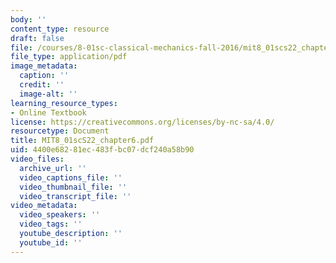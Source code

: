 ```yaml
---
body: ''
content_type: resource
draft: false
file: /courses/8-01sc-classical-mechanics-fall-2016/mit8_01scs22_chapter6.pdf
file_type: application/pdf
image_metadata:
  caption: ''
  credit: ''
  image-alt: ''
learning_resource_types:
- Online Textbook
license: https://creativecommons.org/licenses/by-nc-sa/4.0/
resourcetype: Document
title: MIT8_01scS22_chapter6.pdf
uid: 4400e682-81ec-483f-bc07-dcf240a58b90
video_files:
  archive_url: ''
  video_captions_file: ''
  video_thumbnail_file: ''
  video_transcript_file: ''
video_metadata:
  video_speakers: ''
  video_tags: ''
  youtube_description: ''
  youtube_id: ''
---
```

